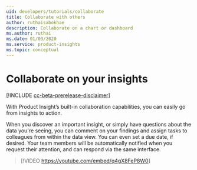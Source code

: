 ```yaml
---
uid: developers/tutorials/collaborate
title: Collaborate with others
author: ruthaisabokhae
description: Collaborate on a chart or dashboard
ms.author: ruthai
ms.date: 01/03/2020
ms.service: product-insights
ms.topic: conceptual
---
```


# Collaborate on your insights

[!INCLUDE [cc-beta-prerelease-disclaimer]( includes/cc-beta-prerelease-disclaimer.md)]

With Product Insight’s built-in collaboration capabilities, you can easily go from insights to action.

When you discover an important insight, or simply have questions about the data you're seeing, you can comment on your findings and assign tasks to colleagues from within the data view. You can even set a due date, if desired. Your team members will be automatically notified when you request their attention, and can respond via the same interface.

>[!VIDEO <https://youtube.com/embed/q4gX8FeP8W0>]
